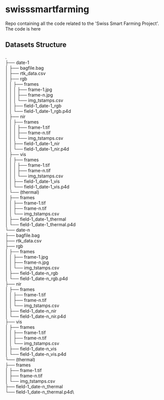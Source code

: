 # swisssmartfarming

Repo containing all the code related to the 'Swiss Smart Farming Project'.
The code is here

## Datasets Structure
.\
├── date-1\
│   ├── bagfile.bag\
│   ├── rtk_data.csv\
│   ├── rgb\
│   │   ├── frames\
│   │   │   ├── frame-1.jpg\
│   │   │   ├── frame-n.jpg\
│   │   │   └── img_tstamps.csv\
│   │   ├── field-1_date-1_rgb\
│   │   └── field-1_date-1_rgb.p4d\
│   ├── nir\
│   │   ├── frames\
│   │   │   ├── frame-1.tif\
│   │   │   ├── frame-n.tif\
│   │   │   └── img_tstamps.csv\
│   │   ├── field-1_date-1_nir\
│   │   └── field-1_date-1_nir.p4d\
│   ├── vis\
│   │   ├── frames\
│   │   │   ├── frame-1.tif\
│   │   │   ├── frame-n.tif\
│   │   │   └── img_tstamps.csv\
│   │   ├── field-1_date-1_vis\
│   │   └── field-1_date-1_vis.p4d\
│   └── (thermal)\
│       ├── frames\
│       │   ├── frame-1.tif\
│       │   ├── frame-n.tif\
│       │   └── img_tstamps.csv\
│       ├── field-1_date-1_thermal\
│       └── field-1_date-1_thermal.p4d\
└── date-n\
    ├── bagfile.bag\
    ├── rtk_data.csv\
    ├── rgb\
    │   ├── frames\
    │   │   ├── frame-1.jpg\
    │   │   ├── frame-n.jpg\
    │   │   └── img_tstamps.csv\
    │   ├── field-1_date-n_rgb\
    │   └── field-1_date-n_rgb.p4d\
    ├── nir\
    │   ├── frames\
    │   │   ├── frame-1.tif\
    │   │   ├── frame-n.tif\
    │   │   └── img_tstamps.csv\
    │   ├── field-1_date-n_nir\
    │   └── field-1_date-n_nir.p4d\
    ├── vis\
    │   ├── frames\
    │   │   ├── frame-1.tif\
    │   │   ├── frame-n.tif\
    │   │   └── img_tstamps.csv\
    │   ├── field-1_date-n_vis\
    │   └── field-1_date-n_vis.p4d\
    └── (thermal)\
        ├── frames\
        │   ├── frame-1.tif\
        │   ├── frame-n.tif\
        │   └── img_tstamps.csv\
        ├── field-1_date-n_thermal\
        └── field-1_date-n_thermal.p4d\
